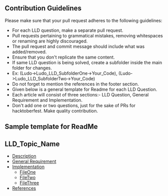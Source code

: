 ## Contribution Guidelines

Please make sure that your pull request adheres to the following guidelines:
- For each LLD question, make a separate pull request.
- Pull requests pertaining to grammatical mistakes, removing whitespaces or renaming are highly discouraged.
- The pull request and commit message should include what was added/removed.
- Ensure that you don't replicate the same content.
- If same LLD question is being solved, create a subfolder inside the main folder for changes.
- Ex: (Ludo->Ludo_LLD_SubfolderOne->Your_Code), (Ludo->Ludo_LLD_SubfolderTwo->Your_Code)
- Do not forget to mention the references in the footer section.
- Given below is a general template for Readme for each LLD Question.
- Each article will consist of three sections:- LLD Question, General Requirement and Implementation.
- Don't add one or two questions, just for the sake of PRs for hacktoberfest. Make quality contribution.

## Sample template for ReadMe

## LLD_Topic_Name
* [Description](#ques)
* [General Requirement](#desc)
* [Implementation](#tech)
   * [FileOne](#f1)
   * [FileTwo](f2)
   * [FileThree](#f3)
* [References](#ref)
